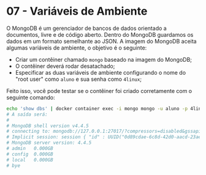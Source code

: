 # 07 - Variáveis de Ambiente

O MongoDB é um gerenciador de bancos de dados orientado a documentos, livre e de código aberto. Dentro do MongoDB guardamos os dados em um formato semelhante ao JSON.
A imagem do MongoDB aceita algumas variáveis de ambiente, o objetivo é o seguinte:

- Criar um contêiner chamado `mongo` baseado na imagem do MongoDB;
- O contêiner deverá rodar desatachado;
- Especificar as duas variáveis de ambiente configurando o nome do "root user" como `aluno` e sua senha como `4linux`;

Feito isso, você pode testar se o contêiner foi criado corretamente com o seguinte comando:

```bash
echo 'show dbs' | docker container exec -i mongo mongo -u aluno -p 4linux
# A saída será:
#
# MongoDB shell version v4.4.5
# connecting to: mongodb://127.0.0.1:27017/?compressors=disabled&gssapiServiceName=mongodb
# Implicit session: session { "id" : UUID("0d89cdae-6c8d-42d0-aacd-23aec0920dce") }
# MongoDB server version: 4.4.5
# admin   0.000GB
# config  0.000GB
# local   0.000GB
# bye
```
